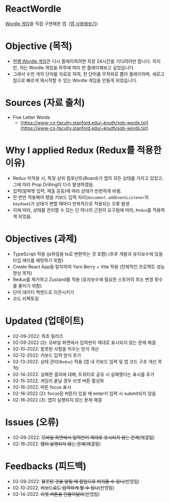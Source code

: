 # ReactWordle
[Wordle 게임](https://www.powerlanguage.co.uk/wordle/)을 직접 구현해본 앱.
([앱 사용해보기](https://kuman514.github.io/ReactWordle))

# Objective (목적)
- [현행 Wordle 게임](https://www.powerlanguage.co.uk/wordle/)은 다시 플레이하려면 최장 24시간을 기다려야만 합니다. 하지만, 저는 Wordle 게임을 하루에 여러 판 플레이해보고 싶었습니다.
- 그래서 수천 개의 단어를 자료로 하여, 한 단어를 무작위로 뽑아 플레이하며, 새로고침으로 빠르게 재시작할 수 있는 Wordle 게임을 만들게 되었습니다.

# Sources (자료 출처)
- Five Letter Words
  - [https://www-cs-faculty.stanford.edu/~knuth/sgb-words.txt](https://www-cs-faculty.stanford.edu/~knuth/sgb-words.txt)

# Why I applied Redux (Redux를 적용한 이유)
- Redux 미적용 시, 특정 상위 컴포넌트(Board)가 앱의 모든 상태를 가지고 있었고, 그에 따라 Prop Drilling이 다수 발생하였음.
- 입력(알파벳 입력, 제출 등등)에 따라 상태가 빈번하게 바뀜.
- 한 번만 적용해야 됐을 키보드 입력 처리(`document.addEventListener`의 `keydown`)가 상태가 변할 때마다 반복적으로 적용되는 오류 발생.
- 이에 따라, 상태를 관리할 수 있는 단 하나의 근원이 요구됨에 따라, `Redux`를 적용하게 되었음.

# Objectives (과제)
- TypeScript 적용 (js파일을 ts로 변환하는 것 포함) (추후 개발과 유지보수에 있을 타입 에러를 예방하기 위함)
- Create React App을 탈피하여 Yarn Berry + Vite 적용 (전체적인 프로젝트 성능 향상 목적)
- Redux를 제거하고 Zustand를 적용 (유지보수에 필요한 스토어의 최소 변경 횟수를 줄이기 위함)
- 단어 데이터 백엔드로 이관시키기
- 코드 리팩토링

# Updated (업데이트)
- 02-09-2022: 최초 릴리즈
- 02-09-2022 (2): 모바일 화면에서 입력판이 제대로 표시되지 않는 문제 해결
- 02-10-2022: 잘못된 사항을 띄우는 방식 개선
- 02-12-2022: 키보드 입력 방식 추가
- 02-13-2022: 상태 관리(`Redux`) 적용 (앱 내 키보드 입력 및 앱 코드 구조 개선 목적)
- 02-14-2022: 실패한 결과에 대해, 트위터로 공유 시 실패했다는 표시를 추가
- 02-15-2022: 게임이 끝날 경우 리셋 버튼 활성화
- 02-16-2022: 버튼 focus 표시
- 02-16-2022 (2): focus된 버튼이 있을 때 enter키 입력 시 submit되지 않음
- 02-16-2022 (3): 앱이 실행되지 않는 문제 해결

# Issues (오류)
- 02-09-2022: ~~모바일 화면에서 입력판이 제대로 표시되지 않는 문제~~(해결됨)
- 02-16-2022: ~~앱이 실행되지 않는 문제~~(해결됨)

# Feedbacks (피드백)
- 02-09-2022: ~~잘못된 것을 알릴 때 팝업으로 띄워줄 수 있나~~(반영됨)
- 02-10-2022: ~~키보드로도 입력하게 할 수 있나~~(반영됨)
- 02-14-2022: ~~리셋 버튼을 만들어달라~~(반영됨)
